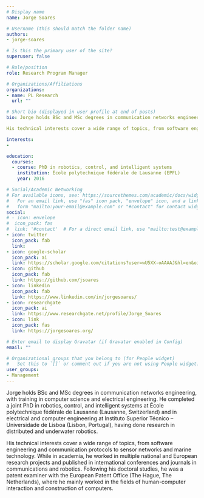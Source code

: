 ```yaml
---
# Display name
name: Jorge Soares

# Username (this should match the folder name)
authors:
- jorge-soares

# Is this the primary user of the site?
superuser: false

# Role/position
role: Research Program Manager

# Organizations/Affiliations
organizations:
- name: PL Research
  url: ""

# Short bio (displayed in user profile at end of posts)
bio: Jorge holds BSc and MSc degrees in communication networks engineering, with training in computer science and electrical engineering. He completed a joint PhD in robotics, control, and intelligent systems at École polytechnique fédérale de Lausanne (Lausanne, Switzerland) and in electrical and computer engineering at Instituto Superior Técnico – Universidade de Lisboa (Lisbon, Portugal), having done research in distributed and underwater robotics.

His technical interests cover a wide range of topics, from software engineering and communication protocols to sensor networks and marine technology. While in academia, he worked in multiple national and European research projects and published in international conferences and journals in communications and robotics. Following his doctoral studies, he was a patent examiner with the European Patent Office (The Hague, The Netherlands), where he mainly worked in the fields of human-computer interaction and construction of computers.

interests:
-

education:
  courses:
  - course: PhD in robotics, control, and intelligent systems
    institution: École polytechnique fédérale de Lausanne (EPFL)
    year: 2016

# Social/Academic Networking
# For available icons, see: https://sourcethemes.com/academic/docs/widgets/#icons
#   For an email link, use "fas" icon pack, "envelope" icon, and a link in the
#   form "mailto:your-email@example.com" or "#contact" for contact widget.
social:
# - icon: envelope
#  icon_pack: fas
#  link: '#contact'  # For a direct email link, use "mailto:test@example.org".
- icon: twitter
  icon_pack: fab
  link:
- icon: google-scholar
  icon_pack: ai
  link: https://scholar.google.com/citations?user=wU5XX-oAAAAJ&hl=en&oi=sra
- icon: github
  icon_pack: fab
  link: https://github.com/jsoares
- icon: linkedin
  icon_pack: fab
  link: https://www.linkedin.com/in/jorgesoares/
- icon: researchgate
  icon_pack: ai
  link: https://www.researchgate.net/profile/Jorge_Soares
- icon: link
  icon_pack: fas
  link: https://jorgesoares.org/

# Enter email to display Gravatar (if Gravatar enabled in Config)
email: ""

# Organizational groups that you belong to (for People widget)
#   Set this to `[]` or comment out if you are not using People widget.  
user_groups:
- Management
---
```


Jorge holds BSc and MSc degrees in communication networks engineering, with training in computer science and electrical engineering. He completed a joint PhD in robotics, control, and intelligent systems at École polytechnique fédérale de Lausanne (Lausanne, Switzerland) and in electrical and computer engineering at Instituto Superior Técnico – Universidade de Lisboa (Lisbon, Portugal), having done research in distributed and underwater robotics.

His technical interests cover a wide range of topics, from software engineering and communication protocols to sensor networks and marine technology. While in academia, he worked in multiple national and European research projects and published in international conferences and journals in communications and robotics. Following his doctoral studies, he was a patent examiner with the European Patent Office (The Hague, The Netherlands), where he mainly worked in the fields of human-computer interaction and construction of computers.
